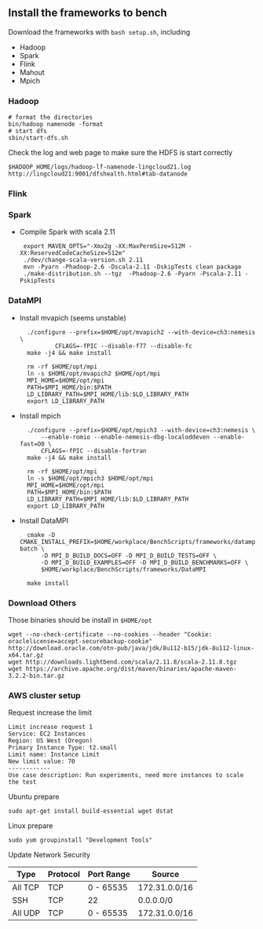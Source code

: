 ## Install the frameworks to bench

Download the frameworks with `bash setup.sh`, including

* Hadoop
* Spark
* Flink
* Mahout
* Mpich

### Hadoop

    # format the directories
    bin/hadoop namenode -format
    # start dfs
    sbin/start-dfs.sh

Check the log and web page to make sure the HDFS is start correctly

    $HADOOP_HOME/logs/hadoop-lf-namenode-lingcloud21.log
    http://lingcloud21:9001/dfshealth.html#tab-datanode

### Flink

### Spark

*  Compile Spark with scala 2.11

        export MAVEN_OPTS="-Xmx2g -XX:MaxPermSize=512M -XX:ReservedCodeCacheSize=512m"
        ./dev/change-scala-version.sh 2.11
        mvn -Pyarn -Phadoop-2.6 -Dscala-2.11 -DskipTests clean package
        ./make-distribution.sh --tgz  -Phadoop-2.6 -Pyarn -Pscala-2.11 -PskipTests

### DataMPI

* Install mvapich (seems unstable)

        ./configure --prefix=$HOME/opt/mvapich2 --with-device=ch3:nemesis \
        	    CFLAGS=-fPIC --disable-f77 --disable-fc
        make -j4 && make install

        rm -rf $HOME/opt/mpi
        ln -s $HOME/opt/mvapich2 $HOME/opt/mpi
        MPI_HOME=$HOME/opt/mpi
        PATH=$MPI_HOME/bin:$PATH
        LD_LIBRARY_PATH=$MPI_HOME/lib:$LD_LIBRARY_PATH
        export LD_LIBRARY_PATH

* Install mpich

        ./configure --prefix=$HOME/opt/mpich3 --with-device=ch3:nemesis \
            --enable-romio --enable-nemesis-dbg-localoddeven --enable-fast=O0 \
            CFLAGS=-fPIC --disable-fortran
        make -j4 && make install

        rm -rf $HOME/opt/mpi
        ln -s $HOME/opt/mpich3 $HOME/opt/mpi
        MPI_HOME=$HOME/opt/mpi
        PATH=$MPI_HOME/bin:$PATH
        LD_LIBRARY_PATH=$MPI_HOME/lib:$LD_LIBRARY_PATH
        export LD_LIBRARY_PATH

* Install DataMPI

        cmake -D CMAKE_INSTALL_PREFIX=$HOME/workplace/BenchScripts/frameworks/datampi-batch \
       	    -D MPI_D_BUILD_DOCS=OFF -D MPI_D_BUILD_TESTS=OFF \
       	    -D MPI_D_BUILD_EXAMPLES=OFF -D MPI_D_BUILD_BENCHMARKS=OFF \
       	    $HOME/workplace/BenchScripts/frameworks/DataMPI

        make install


### Download Others

Those binaries should be install in `$HOME/opt`

    wget --no-check-certificate --no-cookies --header "Cookie: oraclelicense=accept-securebackup-cookie" http://download.oracle.com/otn-pub/java/jdk/8u112-b15/jdk-8u112-linux-x64.tar.gz
    wget http://downloads.lightbend.com/scala/2.11.8/scala-2.11.8.tgz
    wget https://archive.apache.org/dist/maven/binaries/apache-maven-3.2.2-bin.tar.gz

### AWS cluster setup

Request increase the limit

    Limit increase request 1
    Service: EC2 Instances
    Region: US West (Oregon)
    Primary Instance Type: t2.small
    Limit name: Instance Limit
    New limit value: 70
    ------------
    Use case description: Run experiments, need more instances to scale the test

Ubuntu prepare

    sudo apt-get install build-essential wget dstat

Linux prepare

    sudo yum groupinstall "Development Tools"

Update Network Security


| Type | Protocol | Port Range | Source |
| --- | --- | --- | --- |
| All TCP | TCP | 0 - 65535 | 172.31.0.0/16 |
| SSH | TCP | 22 | 0.0.0.0/0 |
| All UDP | TCP | 0 - 65535 | 172.31.0.0/16 |
